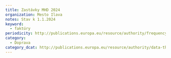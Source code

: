 ```yaml
---
title: Zastávky MHD 2024
organization: Mesto Ilava
notes: Stav k 1.1.2024
keyword:
  - faktúry
periodicity: http://publications.europa.eu/resource/authority/frequency/ANNUAL
category:
  - Doprava
category_dcat: http://publications.europa.eu/resource/authority/data-theme/AGRI
---
```

